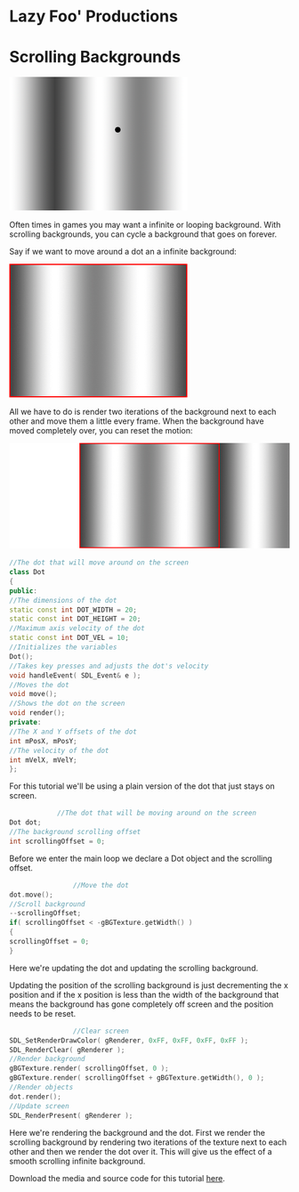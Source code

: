 # Lazy Foo' Productions


# Scrolling Backgrounds

![](images/preview-30.png)

Often times in games you may want a infinite or looping background. With scrolling backgrounds, you can cycle a background that goes on forever.

Say if we want to move around a dot an a infinite background:

![](images/scrolling.gif)

All we have to do is render two iterations of the background next to each other and move them a little every frame. When the background have moved completely over, you can reset the
motion:

![](images/looping.gif)
```cpp
//The dot that will move around on the screen
class Dot
{
public:
//The dimensions of the dot
static const int DOT_WIDTH = 20;
static const int DOT_HEIGHT = 20;
//Maximum axis velocity of the dot
static const int DOT_VEL = 10;
//Initializes the variables
Dot();
//Takes key presses and adjusts the dot's velocity
void handleEvent( SDL_Event& e );
//Moves the dot
void move();
//Shows the dot on the screen
void render();
private:
//The X and Y offsets of the dot
int mPosX, mPosY;
//The velocity of the dot
int mVelX, mVelY;
};
```
For this tutorial we'll be using a plain version of the dot that just stays on screen.
```cpp
            //The dot that will be moving around on the screen
Dot dot;
//The background scrolling offset
int scrollingOffset = 0;
```
Before we enter the main loop we declare a Dot object and the scrolling offset.
```cpp
                //Move the dot
dot.move();
//Scroll background
--scrollingOffset;
if( scrollingOffset < -gBGTexture.getWidth() )
{
scrollingOffset = 0;
}
```
Here we're updating the dot and updating the scrolling background.

Updating the position of the scrolling background is just decrementing the x position and if the x position is less than the width of the background that means the background has
gone completely off screen and the position needs to be reset.
```cpp
                //Clear screen
SDL_SetRenderDrawColor( gRenderer, 0xFF, 0xFF, 0xFF, 0xFF );
SDL_RenderClear( gRenderer );
//Render background
gBGTexture.render( scrollingOffset, 0 );
gBGTexture.render( scrollingOffset + gBGTexture.getWidth(), 0 );
//Render objects
dot.render();
//Update screen
SDL_RenderPresent( gRenderer );
```
Here we're rendering the background and the dot. First we render the scrolling background by rendering two iterations of the texture next to each other and then we render the dot
over it. This will give us the effect of a smooth scrolling infinite background.

Download the media and source code for this tutorial [here](zip/31_scrolling_backgrounds.zip).
